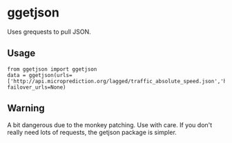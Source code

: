 # ggetjson
Uses grequests to pull JSON. 

## Usage

    from ggetjson import ggetjson
    data = ggetjson(urls=['http://api.microprediction.org/lagged/traffic_absolute_speed.json','http://api.microprediction.org/lagged/die.json], failover_urls=None)

## Warning

A bit dangerous due to the monkey patching. Use with care. If you don't really need lots of requests, the getjson package is simpler. 
